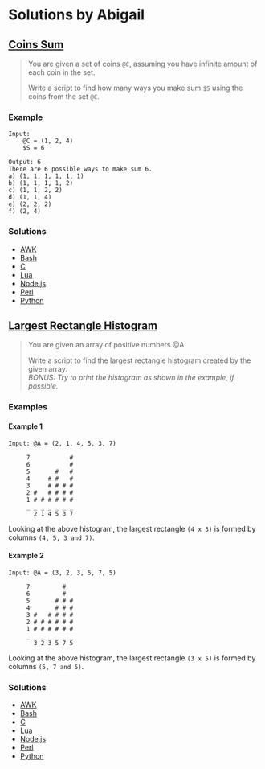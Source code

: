 # Solutions by Abigail

## [Coins Sum](https://theweeklychallenge.org/blog/perl-weekly-challenge-075/#task-1--coins-sum)

> You are given a set of coins `@C`, assuming you have infinite amount
> of each coin in the set.
> 
> Write a script to find how many ways you make sum `$S` using the coins
> from the set `@C`.

### Example
~~~~
Input:
    @C = (1, 2, 4)
    $S = 6

Output: 6
There are 6 possible ways to make sum 6.
a) (1, 1, 1, 1, 1, 1)
b) (1, 1, 1, 1, 2)
c) (1, 1, 2, 2)
d) (1, 1, 4)
e) (2, 2, 2)
f) (2, 4)
~~~~

### Solutions
* [AWK](awk/ch-1.awk)
* [Bash](bash/ch-1.sh)
* [C](c/ch-1.c)
* [Lua](lua/ch-1.lua)
* [Node.js](node/ch-1.js)
* [Perl](perl/ch-1.pl)
* [Python](python/ch-1.py)


## [Largest Rectangle Histogram](https://theweeklychallenge.org/blog/perl-weekly-challenge-075/#task-2--largest-rectangle-histogram)

> You are given an array of positive numbers @A.
> 
> Write a script to find the largest rectangle histogram created by
> the given array.<br>
> *BONUS: Try to print the histogram as shown in the example, if possible.*

### Examples
#### Example 1
~~~~
Input: @A = (2, 1, 4, 5, 3, 7)

     7           #
     6           #
     5       #   #
     4     # #   #
     3     # # # #
     2 #   # # # #
     1 # # # # # #
     _ _ _ _ _ _ _
       2 1 4 5 3 7
~~~~
Looking at the above histogram, the largest rectangle `(4 x 3)`
is formed by columns `(4, 5, 3 and 7)`.

#### Example 2
~~~~
Input: @A = (3, 2, 3, 5, 7, 5)

     7         #
     6         #
     5       # # #
     4       # # #
     3 #   # # # #
     2 # # # # # #
     1 # # # # # #
     _ _ _ _ _ _ _
       3 2 3 5 7 5
~~~~
Looking at the above histogram, the largest rectangle `(3 x 5)`
is formed by columns `(5, 7 and 5)`.

### Solutions
* [AWK](awk/ch-2.awk)
* [Bash](bash/ch-2.sh)
* [C](c/ch-2.c)
* [Lua](lua/ch-2.lua)
* [Node.js](node/ch-2.js)
* [Perl](perl/ch-2.pl)
* [Python](python/ch-2.py)
